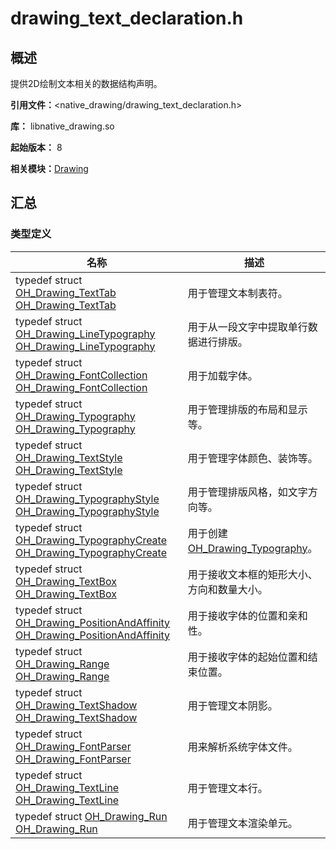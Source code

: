 # drawing_text_declaration.h


## 概述

提供2D绘制文本相关的数据结构声明。

**引用文件：**&lt;native_drawing/drawing_text_declaration.h&gt;

**库：** libnative_drawing.so

**起始版本：** 8

**相关模块：**[Drawing](_drawing.md)


## 汇总


### 类型定义

| 名称 | 描述 | 
| -------- | -------- |
| typedef struct [OH_Drawing_TextTab](_drawing.md#oh_drawing_texttab) [OH_Drawing_TextTab](_drawing.md#oh_drawing_texttab) | 用于管理文本制表符。  | 
| typedef struct [OH_Drawing_LineTypography](_drawing.md#oh_drawing_linetypography) [OH_Drawing_LineTypography](_drawing.md#oh_drawing_linetypography) | 用于从一段文字中提取单行数据进行排版。  |
| typedef struct [OH_Drawing_FontCollection](_drawing.md#oh_drawing_fontcollection)  [OH_Drawing_FontCollection](_drawing.md#oh_drawing_fontcollection) | 用于加载字体。 | 
| typedef struct [OH_Drawing_Typography](_drawing.md#oh_drawing_typography)  [OH_Drawing_Typography](_drawing.md#oh_drawing_typography) | 用于管理排版的布局和显示等。 | 
| typedef struct [OH_Drawing_TextStyle](_drawing.md#oh_drawing_textstyle)  [OH_Drawing_TextStyle](_drawing.md#oh_drawing_textstyle) | 用于管理字体颜色、装饰等。 | 
| typedef struct [OH_Drawing_TypographyStyle](_drawing.md#oh_drawing_typographystyle)  [OH_Drawing_TypographyStyle](_drawing.md#oh_drawing_typographystyle) | 用于管理排版风格，如文字方向等。 | 
| typedef struct [OH_Drawing_TypographyCreate](_drawing.md#oh_drawing_typographycreate)  [OH_Drawing_TypographyCreate](_drawing.md#oh_drawing_typographycreate) | 用于创建[OH_Drawing_Typography](_drawing.md#oh_drawing_typography)。 | 
| typedef struct [OH_Drawing_TextBox](_drawing.md#oh_drawing_textbox)  [OH_Drawing_TextBox](_drawing.md#oh_drawing_textbox) | 用于接收文本框的矩形大小、方向和数量大小。 | 
| typedef struct [OH_Drawing_PositionAndAffinity](_drawing.md#oh_drawing_positionandaffinity)  [OH_Drawing_PositionAndAffinity](_drawing.md#oh_drawing_positionandaffinity) | 用于接收字体的位置和亲和性。 | 
| typedef struct [OH_Drawing_Range](_drawing.md#oh_drawing_range)  [OH_Drawing_Range](_drawing.md#oh_drawing_range) | 用于接收字体的起始位置和结束位置。 | 
| typedef struct [OH_Drawing_TextShadow](_drawing.md#oh_drawing_textshadow)  [OH_Drawing_TextShadow](_drawing.md#oh_drawing_textshadow) | 用于管理文本阴影。 | 
| typedef struct [OH_Drawing_FontParser](_drawing.md#oh_drawing_fontparser)  [OH_Drawing_FontParser](_drawing.md#oh_drawing_fontparser) | 用来解析系统字体文件。 | 
| typedef struct [OH_Drawing_TextLine](_drawing.md#oh_drawing_textline) [OH_Drawing_TextLine](_drawing.md#oh_drawing_textline) | 用于管理文本行。 |
| typedef struct [OH_Drawing_Run](_drawing.md#oh_drawing_run) [OH_Drawing_Run](_drawing.md#oh_drawing_run) | 用于管理文本渲染单元。 |
